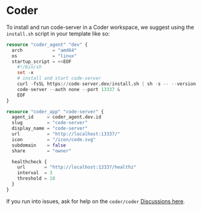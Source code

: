 # Coder

To install and run code-server in a Coder workspace, we suggest using the `install.sh`
script in your template like so:

```terraform
resource "coder_agent" "dev" {
  arch           = "amd64"
  os             = "linux"
  startup_script = <<EOF
    #!/bin/sh
    set -x
    # install and start code-server
    curl -fsSL https://code-server.dev/install.sh | sh -s -- --version 4.8.3
    code-server --auth none --port 13337 &
    EOF
}

resource "coder_app" "code-server" {
  agent_id     = coder_agent.dev.id
  slug         = "code-server"
  display_name = "code-server"
  url          = "http://localhost:13337/"
  icon         = "/icon/code.svg"
  subdomain    = false
  share        = "owner"

  healthcheck {
    url       = "http://localhost:13337/healthz"
    interval  = 3
    threshold = 10
  }
}
```

If you run into issues, ask for help on the `coder/coder` [Discussions
here](https://github.com/coder/coder/discussions).
